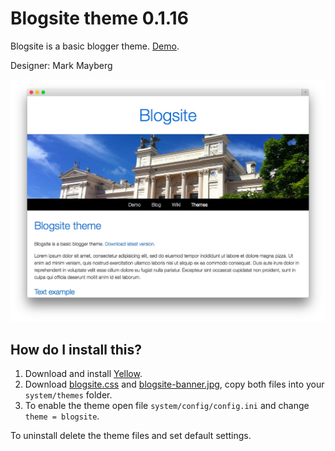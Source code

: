 Blogsite theme 0.1.16
=====================
Blogsite is a basic blogger theme. [Demo](http://demo.datenstrom.se/themes/blogsite-theme).

Designer: Mark Mayberg

![Screenshot](blogsite-theme.jpg?raw=true)

How do I install this?
----------------------
1. Download and install [Yellow](https://github.com/datenstrom/yellow/).  
2. Download [blogsite.css](blogsite.css?raw=true) and [blogsite-banner.jpg](blogsite-banner.jpg?raw=true), copy both files into your `system/themes` folder.  
3. To enable the theme open file `system/config/config.ini` and change `theme = blogsite`.  

To uninstall delete the theme files and set default settings.